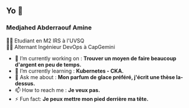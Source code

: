 ## Yo 👋

### Medjahed Abderraouf Amine

👨‍🎓 Etudiant en M2 IRS à l'UVSQ  
👷‍♂️ Alternant Ingénieur DevOps à CapGemini

- 🔭 I’m currently working on : **Trouver un moyen de faire beaucoup d'argent en peu de temps.**
- 🌱 I’m currently learning : **Kubernetes - CKA.**
- 💬 Ask me about : **Mon parfum de glace préféré, j'écrit une thèse la-dessus.**
- 📫 How to reach me : **Je veux pas.**
- ⚡ Fun fact: **Je peux mettre mon pied derrière ma tête.**

